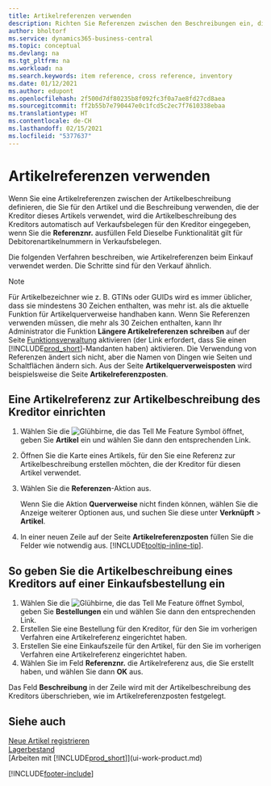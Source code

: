 ```yaml
---
title: Artikelreferenzen verwenden
description: Richten Sie Referenzen zwischen den Beschreibungen ein, die Sie und Ihr Kreditor für einen Artikel verwenden, damit Sie die Artikelbeschreibung des Kreditors in Einkaufsbelege einfügen können.
author: bholtorf
ms.service: dynamics365-business-central
ms.topic: conceptual
ms.devlang: na
ms.tgt_pltfrm: na
ms.workload: na
ms.search.keywords: item reference, cross reference, inventory
ms.date: 01/12/2021
ms.author: edupont
ms.openlocfilehash: 2f500d7df80235b8f092fc3f0a7ae8fd27cd8aea
ms.sourcegitcommit: ff2b55b7e790447e0c1fcd5c2ec7f7610338ebaa
ms.translationtype: HT
ms.contentlocale: de-CH
ms.lasthandoff: 02/15/2021
ms.locfileid: "5377637"
---
```

# <a name="use-item-cross-references"></a>Artikelreferenzen verwenden
Wenn Sie eine Artikelreferenzen zwischen der Artikelbeschreibung definieren, die Sie für den Artikel und die Beschreibung verwenden, die der Kreditor dieses Artikels verwendet, wird die Artikelbeschreibung des Kreditors automatisch auf Verkaufsbelegen für den Kreditor eingegeben, wenn Sie die **Referenznr.** ausfüllen Feld Dieselbe Funktionalität gilt für Debitorenartikelnummern in Verkaufsbelegen.

Die folgenden Verfahren beschreiben, wie Artikelreferenzen beim Einkauf verwendet werden. Die Schritte sind für den Verkauf ähnlich.

> [!NOTE]
> Für Artikelbezeichner wie z. B. GTINs oder GUIDs wird es immer üblicher, dass sie mindestens 30 Zeichen enthalten, was mehr ist. als die aktuelle Funktion für Artikelquerverweise handhaben kann. Wenn Sie Referenzen verwenden müssen, die mehr als 30 Zeichen enthalten, kann Ihr Administrator die Funktion **Längere Artikelreferenzen schreiben** auf der Seite [Funktionsverwaltung](https://businesscentral.dynamics.com/?page=2610) aktivieren (der Link erfordert, dass Sie einen [!INCLUDE[prod_short](includes/prod_short.md)]-Mandanten haben) aktivieren. Die Verwendung von Referenzen ändert sich nicht, aber die Namen von Dingen wie Seiten und Schaltflächen ändern sich. Aus der Seite **Artikelquerverweisposten** wird beispielsweise die Seite **Artikelreferenzposten**.

## <a name="to-set-up-an-item-cross-reference-to-a-vendors-item-description"></a>Eine Artikelreferenz zur Artikelbeschreibung des Kreditor einrichten

1. Wählen Sie die ![Glühbirne, die das Tell Me Feature](media/ui-search/search_small.png "Tell Me-Funktion") Symbol öffnet, geben Sie **Artikel** ein und wählen Sie dann den entsprechenden Link.
2. Öffnen Sie die Karte eines Artikels, für den Sie eine Referenz zur Artikelbeschreibung erstellen möchten, die der Kreditor für diesen Artikel verwendet.
3. Wählen Sie die **Referenzen**-Aktion aus.

     Wenn Sie die Aktion **Querverweise** nicht finden können, wählen Sie die Anzeige weiterer Optionen aus, und suchen Sie diese unter **Verknüpft** > **Artikel**.
  
4. In einer neuen Zeile auf der Seite **Artikelreferenzposten** füllen Sie die Felder wie notwendig aus. [!INCLUDE[tooltip-inline-tip](includes/tooltip-inline-tip_md.md)].

## <a name="to-enter-a-vendors-item-description-on-a-purchase-order"></a>So geben Sie die Artikelbeschreibung eines Kreditors auf einer Einkaufsbestellung ein

1. Wählen Sie die ![Glühbirne, die das Tell Me Feature öffnet](media/ui-search/search_small.png "Tell Me-Funktion") Symbol, geben Sie **Bestellungen** ein und wählen Sie dann den entsprechenden Link.
2. Erstellen Sie eine Bestellung für den Kreditor, für den Sie im vorherigen Verfahren eine Artikelreferenz eingerichtet haben.
3. Erstellen Sie eine Einkaufszeile für den Artikel, für den Sie im vorherigen Verfahren eine Artikelreferenz eingerichtet haben.
4. Wählen Sie im Feld **Referenznr.** die Artikelreferenz aus, die Sie erstellt haben, und wählen Sie dann **OK** aus.

Das Feld **Beschreibung** in der Zeile wird mit der Artikelbeschreibung des Kreditors überschrieben, wie im Artikelreferenzposten festgelegt.

## <a name="see-also"></a>Siehe auch
[Neue Artikel registrieren](inventory-how-register-new-items.md)  
[Lagerbestand](inventory-manage-inventory.md)  
[Arbeiten mit [!INCLUDE[prod_short](includes/prod_short.md)]](ui-work-product.md)


[!INCLUDE[footer-include](includes/footer-banner.md)]